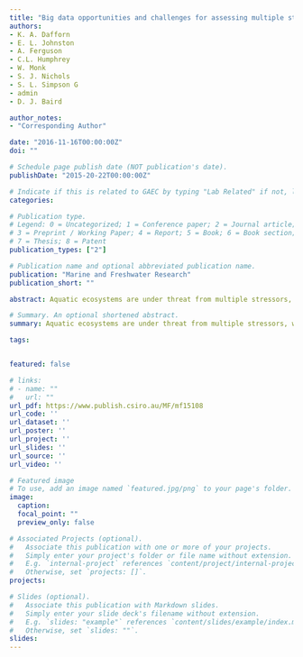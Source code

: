 ```yaml
---
title: "Big data opportunities and challenges for assessing multiple stressors across scales in aquatic ecosystems"
authors:
- K. A. Dafforn
- E. L. Johnston
- A. Ferguson
- C.L. Humphrey
- W. Monk
- S. J. Nichols 
- S. L. Simpson G
- admin
- D. J. Baird

author_notes:
- "Corresponding Author"

date: "2016-11-16T00:00:00Z"
doi: ""

# Schedule page publish date (NOT publication's date).
publishDate: "2015-20-22T00:00:00Z"

# Indicate if this is related to GAEC by typing "Lab Related" if not, leave blank
categories: 

# Publication type.
# Legend: 0 = Uncategorized; 1 = Conference paper; 2 = Journal article;
# 3 = Preprint / Working Paper; 4 = Report; 5 = Book; 6 = Book section;
# 7 = Thesis; 8 = Patent
publication_types: ["2"]

# Publication name and optional abbreviated publication name.
publication: "Marine and Freshwater Research"
publication_short: ""

abstract: Aquatic ecosystems are under threat from multiple stressors, which vary in distribution and intensity across temporal and spatial scales. Monitoring and assessment of these ecosystems have historically focussed on collection of physical and chemical information and increasingly include associated observations on biological condition. However, ecosystem assessment is often lacking because the scale and quality of biological observations frequently fail to match those available from physical and chemical measurements. The advent of high-performance computing, coupled with new earth observation platforms, has accelerated the adoption of molecular and remote sensing tools in ecosystem assessment. To assess how emerging science and tools can be applied to study multiple stressors on a large (ecosystem) scale and to facilitate greater integration of approaches among different scientific disciplines, a workshop was held on 10–12 September 2014 at the Sydney Institute of Marine Sciences, Australia. Here we introduce a conceptual framework for assessing multiple stressors across ecosystems using emerging sources of big data and critique a range of available big-data types that could support models for multiple stressors. We define big data as any set or series of data, which is either so large or complex, it becomes difficult to analyse using traditional data analysis methods.

# Summary. An optional shortened abstract.
summary: Aquatic ecosystems are under threat from multiple stressors, which vary in distribution and intensity across temporal and spatial scales. Monitoring and assessment of these ecosystems have historically focussed on collection of physical and chemical information and increasingly include associated observations on biological condition

tags:


featured: false

# links:
# - name: ""
#   url: ""
url_pdf: https://www.publish.csiro.au/MF/mf15108
url_code: ''
url_dataset: ''
url_poster: ''
url_project: ''
url_slides: ''
url_source: ''
url_video: ''

# Featured image
# To use, add an image named `featured.jpg/png` to your page's folder. 
image:
  caption: 
  focal_point: ""
  preview_only: false

# Associated Projects (optional).
#   Associate this publication with one or more of your projects.
#   Simply enter your project's folder or file name without extension.
#   E.g. `internal-project` references `content/project/internal-project/index.md`.
#   Otherwise, set `projects: []`.
projects: 

# Slides (optional).
#   Associate this publication with Markdown slides.
#   Simply enter your slide deck's filename without extension.
#   E.g. `slides: "example"` references `content/slides/example/index.md`.
#   Otherwise, set `slides: ""`.
slides:
---
```



